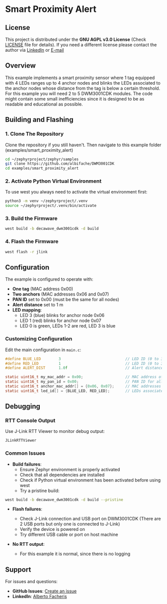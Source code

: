 # Smart Proximity Alert

## License

This project is distributed under the **GNU AGPL v3.0 License** (Check [LICENSE](../../LICENSE) file for details). If you need a different license please contact the author via [LinkedIn](https://www.linkedin.com/in/alberto-facheris-9028ab357/) or [E-mail](mailto:albi97.fache@gmail.com)

## Overview

This example implements a smart proximity sensor where 1 tag equipped with 4 LEDs ranges up to 4 anchor nodes and blinks the LEDs associated to the anchor nodes whose distance from the tag is below a certain threshold. For this example you will need 2 to 5 DWM3001CDK modules. The code might contain some small inefficiencies since it is designed to be as readable and educational as possible.

## Building and Flashing

### 1. Clone The Repository

Clone the repository if you still haven't. Then navigate to this example folder (examples/smart_proximity_alert)

```bash
cd ~/zephyrproject/zephyr/samples
git clone https://github.com/albifache/DWM3001CDK
cd examples/smart_proximity_alert
```

### 2. Activate Python Virtual Environment

To use west you always need to activate the virtual environment first:

```bash
python3 -m venv ~/zephyrproject/.venv
source ~/zephyrproject/.venv/bin/activate
```

### 3. Build the Firmware

```bash
west build -b decawave_dwm3001cdk -d build
```

### 4. Flash the Firmware

```bash
west flash -r jlink
```

## Configuration

The example is configured to operate with:
- **One tag** (MAC address 0x00) 
- **Two anchors** (MAC addresses 0x06 and 0x07)
- **PAN ID** set to 0x00 (must be the same for all nodes)
- **Alert distance** set to 1 m
- **LED mapping**: 
  - LED 3 (blue) blinks for anchor node 0x06
  - LED 1 (red) blinks for anchor node 0x07
  - LED 0 is green, LEDs 1-2 are red, LED 3 is blue

### Customizing Configuration

Edit the main configuration in `main.c`:

```c
#define BLUE_LED        3                             // LED ID (0 to 3)
#define RED_LED         1                             // LED ID (0 to 3)  
#define ALERT_DIST      1.0f                          // Alert distance in meters

static uint16_t my_mac_addr = 0x00;                   // MAC address of this node
static uint16_t my_pan_id = 0x00;                     // PAN ID for all nodes
static uint16_t anchor_mac_addr[] = {0x06, 0x07};     // MAC addresses of anchor nodes
static uint16_t led_id[] = {BLUE_LED, RED_LED};       // LEDs associated to anchor nodes
```

## Debugging

### RTT Console Output

Use J-Link RTT Viewer to monitor debug output:

```bash
JLinkRTTViewer
```

### Common Issues

- **Build failures**: 
  - Ensure Zephyr environment is properly activated
  - Check that all dependencies are installed
  - Check if Python virtual environment has been activated before using west
  - Try a pristine build:
```bash
west build -b decawave_dwm3001cdk -d build --pristine
```

- **Flash failures**: 
  - Check J-Link connection and USB port on DWM3001CDK (There are 2 USB ports but only one is connected to J-Link)
  - Verify the device is powered on
  - Try different USB cable or port on host machine

- **No RTT output**:
  - For this example it is normal, since there is no logging

## Support

For issues and questions:

- **GitHub Issues**: [Create an issue](https://github.com/albifache/DWM3001CDK/issues)
- **LinkedIn**: [Alberto Facheris](https://www.linkedin.com/in/alberto-facheris-9028ab357/)
